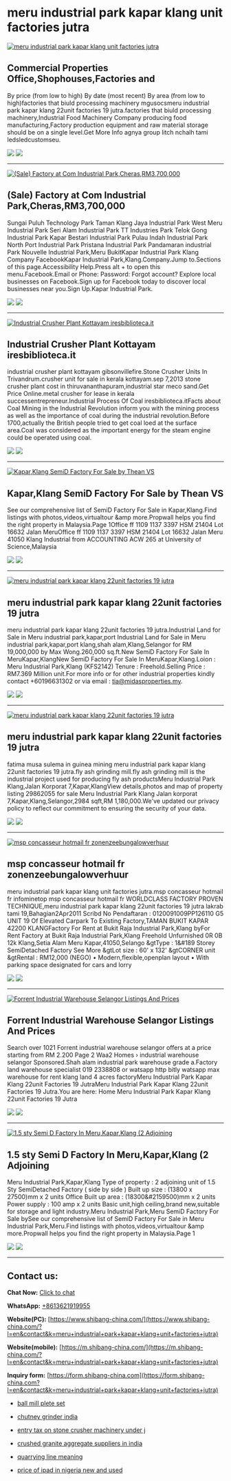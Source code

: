 # meru industrial park kapar klang unit factories jutra

<a href="https://swt.shibang-china.com/?l=en&img&k=meru+industrial+park+kapar+klang+unit+factories+jutra" target="_blank">![meru industrial park kapar klang unit factories jutra](http://static.shibang-china.com/all-800x300/378.jpg)</a>

## Commercial Properties Office,Shophouses,Factories and
By price (from low to high) By date (most recent) By area (from low to high)factories that biuld processing machinery mgusocsmeru industrial park kapar klang 22unit factories 19 jutra.factories that biuld processing machinery,Industrial Food Machinery Company producing food manufacturing,Factory production equipment and raw material storage should be on a single level.Get More Info agnya group litch nchalh tami ledsledcustomseu.


<a href="https://whatsapp.shibangsoft.com/WhatsApp.php" target="_blank" title="WhatsApp">![](http://static.shibang-china.com/icon/whatsapp.png)</a> <a href="https://swt.shibang-china.com/?l=en&icon&k=meru+industrial+park+kapar+klang+unit+factories+jutra" target="_blank">![](http://static.shibang-china.com/icon/chat-en.png)</a>

---

<a href="https://swt.shibang-china.com/?l=en&img&k=meru+industrial+park+kapar+klang+unit+factories+jutra" target="_blank">![(Sale) Factory at Com Industrial Park,Cheras,RM3,700,000](http://static.shibang-china.com/all-800x300/780.jpg)</a>

## (Sale) Factory at Com Industrial Park,Cheras,RM3,700,000
Sungai Puluh Technology Park Taman Klang Jaya Industrial Park West Meru Industrial Park Seri Alam Industrial Park TT Industries Park Telok Gong Industrial Park Kapar Bestari Industrial Park Pulau Indah Industrial Park North Port Industrial Park Pristana Industrial Park Pandamaran industrial Park Nouvelle Industrial Park,Meru BukitKapar Industrial Park Klang Company FacebookKapar Industrial Park,Klang.Company.Jump to.Sections of this page.Accessibility Help.Press alt + to open this menu.Facebook.Email or Phone: Password: Forgot account? Explore local businesses on Facebook.Sign up for Facebook today to discover local businesses near you.Sign Up.Kapar Industrial Park.


<a href="https://whatsapp.shibangsoft.com/WhatsApp.php" target="_blank" title="WhatsApp">![](http://static.shibang-china.com/icon/whatsapp.png)</a> <a href="https://swt.shibang-china.com/?l=en&icon&k=meru+industrial+park+kapar+klang+unit+factories+jutra" target="_blank">![](http://static.shibang-china.com/icon/chat-en.png)</a>

---

<a href="https://swt.shibang-china.com/?l=en&img&k=meru+industrial+park+kapar+klang+unit+factories+jutra" target="_blank">![Industrial Crusher Plant Kottayam iresbiblioteca.it](http://static.shibang-china.com/all-800x300/204.jpg)</a>

## Industrial Crusher Plant Kottayam iresbiblioteca.it
industrial crusher plant kottayam gibsonvillefire.Stone Crusher Units In Trivandrum.crusher unit for sale in kerala kottayam.sep 7,2013 stone crusher plant cost in thiruvananthapuram,industrial star meco sand.Get Price Online.metal crusher for lease in kerala successentrepreneur.Industrial Process Of Coal iresbiblioteca.itFacts about Coal Mining in the Industrial Revolution inform you with the mining process as well as the importance of coal during the industrial revolution.Before 1700,actually the British people tried to get coal loed at the surface area.Coal was considered as the important energy for the steam engine could be operated using coal.


<a href="https://whatsapp.shibangsoft.com/WhatsApp.php" target="_blank" title="WhatsApp">![](http://static.shibang-china.com/icon/whatsapp.png)</a> <a href="https://swt.shibang-china.com/?l=en&icon&k=meru+industrial+park+kapar+klang+unit+factories+jutra" target="_blank">![](http://static.shibang-china.com/icon/chat-en.png)</a>

---

<a href="https://swt.shibang-china.com/?l=en&img&k=meru+industrial+park+kapar+klang+unit+factories+jutra" target="_blank">![Kapar,Klang SemiD Factory For Sale by Thean VS](http://static.shibang-china.com/all-800x300/961.jpg)</a>

## Kapar,Klang SemiD Factory For Sale by Thean VS
See our comprehensive list of SemiD Factory For Sale in Kapar,Klang.Find listings with photos,videos,virtualtour &amp more.Propwall helps you find the right property in Malaysia.Page 1Office ff 1109 1137 3397 HSM 21404 Lot 16632 Jalan MeruOffice ff 1109 1137 3397 HSM 21404 Lot 16632 Jalan Meru 41050 Klang Industrial from ACCOUNTING ACW 265 at University of Science,Malaysia


<a href="https://whatsapp.shibangsoft.com/WhatsApp.php" target="_blank" title="WhatsApp">![](http://static.shibang-china.com/icon/whatsapp.png)</a> <a href="https://swt.shibang-china.com/?l=en&icon&k=meru+industrial+park+kapar+klang+unit+factories+jutra" target="_blank">![](http://static.shibang-china.com/icon/chat-en.png)</a>

---

<a href="https://swt.shibang-china.com/?l=en&img&k=meru+industrial+park+kapar+klang+unit+factories+jutra" target="_blank">![meru industrial park kapar klang 22unit factories 19 jutra](http://static.shibang-china.com/all-800x300/207.jpg)</a>

## meru industrial park kapar klang 22unit factories 19 jutra
meru industrial park kapar klang 22unit factories 19 jutra.Industrial Land for Sale in Meru industrial park,kapar,port Industrial Land for Sale in Meru industrial park,kapar,port klang,shah alam,Klang,Selangor for RM 19,000,000 by Max Wong.260,000 sq.ft.New SemiD Factory For Sale In MeruKapar,KlangNew SemiD Factory For Sale In MeruKapar,Klang.Loion : Meru Industrial Park,Klang (KFS2142) Tenure : Freehold.Selling Price : RM7.369 Million unit.For more info or for other industrial properties kindly contact +60196631302 or via email : tia@midasproperties.my.


<a href="https://whatsapp.shibangsoft.com/WhatsApp.php" target="_blank" title="WhatsApp">![](http://static.shibang-china.com/icon/whatsapp.png)</a> <a href="https://swt.shibang-china.com/?l=en&icon&k=meru+industrial+park+kapar+klang+unit+factories+jutra" target="_blank">![](http://static.shibang-china.com/icon/chat-en.png)</a>

---

<a href="https://swt.shibang-china.com/?l=en&img&k=meru+industrial+park+kapar+klang+unit+factories+jutra" target="_blank">![meru industrial park kapar klang 22unit factories 19 jutra](http://static.shibang-china.com/all-800x300/1143.jpg)</a>

## meru industrial park kapar klang 22unit factories 19 jutra
fatima musa sulema in guinea mining meru industrial park kapar klang 22unit factories 19 jutra.fly ash grinding mill.fly ash grinding mill is the industrial project used for producing fly ash productsMeru Industrial Park Klang,Jalan Korporat 7,Kapar,KlangView details,photos and map of property listing 29862055 for sale Meru Industrial Park Klang Jalan korporat 7,Kapar,Klang,Selangor,2984 sqft,RM 1,180,000.We've updated our privacy policy to reflect our commitment to ensuring the security of your data.


<a href="https://whatsapp.shibangsoft.com/WhatsApp.php" target="_blank" title="WhatsApp">![](http://static.shibang-china.com/icon/whatsapp.png)</a> <a href="https://swt.shibang-china.com/?l=en&icon&k=meru+industrial+park+kapar+klang+unit+factories+jutra" target="_blank">![](http://static.shibang-china.com/icon/chat-en.png)</a>

---

<a href="https://swt.shibang-china.com/?l=en&img&k=meru+industrial+park+kapar+klang+unit+factories+jutra" target="_blank">![msp concasseur hotmail fr zonenzeebungalowverhuur](http://static.shibang-china.com/all-800x300/929.jpg)</a>

## msp concasseur hotmail fr zonenzeebungalowverhuur
meru industrial park kapar klang unit factories jutra.msp concasseur hotmail fr infominetop msp concasseur hotmail fr WORLDCLASS FACTORY PROVEN TECHNIQUE,meru industrial park kapar klang 22unit factories 19 jutra lakrab tami 19,Bahagian2Apr2011 Scribd No Pendaftaran : 0120091009PP126110 G5 UNIT 19 Of Elevated Carpark To Existing Factory,TAMAN BUKIT KAPAR 42200 KLANGFactory For Rent at Bukit Raja Industrial Park,Klang byFor Rent Factory at Bukit Raja Industrial Park,Klang Freehold Unfurnished 0R 0B 12k Klang,Setia Alam Meru Kapar,41050,Selango &gtType : 1&#189 Storey SemiDetached Factory See More &gtLot size : 60' x 132' &gtCORNER unit &gtRental : RM12,000 (NEGO) • Modern,flexible,openplan layout • With parking space designated for cars and lorry


<a href="https://whatsapp.shibangsoft.com/WhatsApp.php" target="_blank" title="WhatsApp">![](http://static.shibang-china.com/icon/whatsapp.png)</a> <a href="https://swt.shibang-china.com/?l=en&icon&k=meru+industrial+park+kapar+klang+unit+factories+jutra" target="_blank">![](http://static.shibang-china.com/icon/chat-en.png)</a>

---

<a href="https://swt.shibang-china.com/?l=en&img&k=meru+industrial+park+kapar+klang+unit+factories+jutra" target="_blank">![Forrent Industrial Warehouse Selangor Listings And Prices](http://static.shibang-china.com/all-800x300/1008.jpg)</a>

## Forrent Industrial Warehouse Selangor Listings And Prices
Search over 1021 Forrent industrial warehouse selangor offers at a price starting from RM 2.200 Page 2 Waa2 Homes › industrial warehouse selangor Sponsored.Shah alam industrial park warehouse grade a.Factory land warehouse specialist 019 2338808 or watsapp http bitly watsapp max warehouse for rent klang land 4 acres factoryMeru Industrial Park Kapar Klang 22unit Factories 19 JutraMeru Industrial Park Kapar Klang 22unit Factories 19 Jutra.You are here: Home Meru Industrial Park Kapar Klang 22unit Factories 19 Jutra


<a href="https://whatsapp.shibangsoft.com/WhatsApp.php" target="_blank" title="WhatsApp">![](http://static.shibang-china.com/icon/whatsapp.png)</a> <a href="https://swt.shibang-china.com/?l=en&icon&k=meru+industrial+park+kapar+klang+unit+factories+jutra" target="_blank">![](http://static.shibang-china.com/icon/chat-en.png)</a>

---

<a href="https://swt.shibang-china.com/?l=en&img&k=meru+industrial+park+kapar+klang+unit+factories+jutra" target="_blank">![1.5 sty Semi D Factory In Meru,Kapar,Klang (2 Adjoining](http://static.shibang-china.com/all-800x300/532.jpg)</a>

## 1.5 sty Semi D Factory In Meru,Kapar,Klang (2 Adjoining
Meru Industrial Park,Kapar,Klang Type of property : 2 adjoining unit of 1.5 Sty SemiDetached Factory ( side by side ) Built up size : (13800 x 27500)mm x 2 units Office Built up area : (18300&#2159500)mm x 2 units Power supply : 100 amp x 2 units Basic unit,high ceiling,brand new,suitable for storage and light industry.Meru Industrial Park,Meru SemiD Factory For Sale bySee our comprehensive list of SemiD Factory For Sale in Meru Industrial Park,Meru.Find listings with photos,videos,virtualtour &amp more.Propwall helps you find the right property in Malaysia.Page 1


<a href="https://whatsapp.shibangsoft.com/WhatsApp.php" target="_blank" title="WhatsApp">![](http://static.shibang-china.com/icon/whatsapp.png)</a> <a href="https://swt.shibang-china.com/?l=en&icon&k=meru+industrial+park+kapar+klang+unit+factories+jutra" target="_blank">![](http://static.shibang-china.com/icon/chat-en.png)</a>

---
## Contact us:

**Chat Now:** [Click to chat](https://swt.shibang-china.com?l=en&contact&k=meru+industrial+park+kapar+klang+unit+factories+jutra)

**WhatsApp:**  [+8613621919955](https://whatsapp.shibangsoft.com/WhatsApp.php)

**Website(PC):** [https://www.shibang-china.com/](https://www.shibang-china.com/?l=en&contact&k=meru+industrial+park+kapar+klang+unit+factories+jutra)

**Website(mobile):** [https://m.shibang-china.com/](https://m.shibang-china.com/?l=en&contact&k=meru+industrial+park+kapar+klang+unit+factories+jutra)

**Inquiry form:** [https://form.shibang-china.com](https://form.shibang-china.com?l=en&contact&k=meru+industrial+park+kapar+klang+unit+factories+jutra)

* [ball mill plete set](../122/ball%20mill%20plete%20set.md)

* [chutney grinder india](../114/chutney%20grinder%20india.md)

* [entry tax on stone crusher machinery under j](../113/entry%20tax%20on%20stone%20crusher%20machinery%20under%20j.md)

* [crushed granite aggregate suppliers in india](../117/crushed%20granite%20aggregate%20suppliers%20in%20india.md)

* [quarrying line meaning](../123/quarrying%20line%20meaning.md)

* [price of ipad in nigeria new and used](../113/price%20of%20ipad%20in%20nigeria%20new%20and%20used.md)